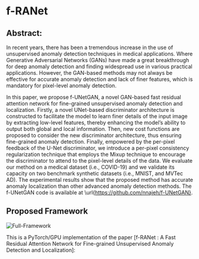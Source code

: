 # f-RANet



## Abstract:
In recent years, there has been a tremendous increase in the use of unsupervised anomaly detection techniques in medical applications. Where Generative Adversarial Networks (GANs) have made a great breakthrough for deep anomaly detection and finding widespread use in various practical applications. However, the GAN-based methods may not always be effective for accurate anomaly detection and lack of finer features, which is mandatory for pixel-level anomaly detection.

In this paper, we propose f-UNetGAN, a novel GAN-based fast residual attention network for fine-grained unsupervised anomaly detection and localization. Firstly, a novel UNet-based discriminator architecture is constructed to facilitate the model to learn finer details of the input image by extracting low-level features, thereby enhancing the model’s ability to output both global and local information. Then, new cost functions are proposed to consider the new discriminator architecture, thus ensuring fine-grained anomaly detection. Finally, empowered by the per-pixel feedback of the U-Net discriminator, we introduce a per-pixel consistency regularization technique that employs the Mixup technique to encourage the discriminator to attend to the pixel-level details of the data. We evaluate our method on a medical dataset (i.e., COVID-19) and we validate its capacity on two benchmark synthetic datasets (i.e.,  MNIST, and MVTec AD). The experimental results show that the proposed method has accurate anomaly localization than other advanced anomaly detection methods. The f-UNetGAN code is available at \url{https://github.com/nnajeh/f-UNetGAN}.
 

## Proposed Framework
![Full-Framework](https://user-images.githubusercontent.com/38373885/222929562-dc5ef22e-cb7a-4c92-8201-38a8ff15fed0.png)

This is a PyTorch/GPU implementation of the paper [f-RANet : A Fast Residual Attention Network for Fine-grained Unsupervised Anomaly Detection and Localization]:
